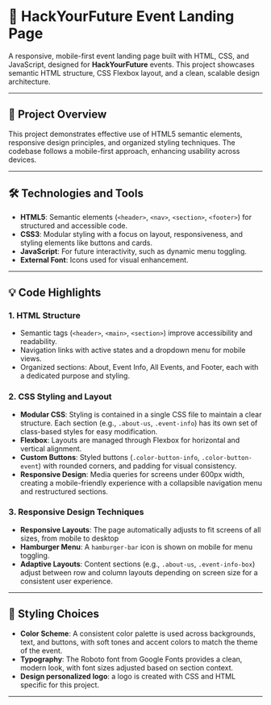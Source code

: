 # 🎨 HackYourFuture Event Landing Page

A responsive, mobile-first event landing page built with HTML, CSS, and JavaScript, designed for **HackYourFuture** events. This project showcases semantic HTML structure, CSS Flexbox layout, and a clean, scalable design architecture.

---

## 📂 Project Overview

This project demonstrates effective use of HTML5 semantic elements, responsive design principles, and organized styling techniques. The codebase follows a mobile-first approach, enhancing usability across devices.

---

## 🛠️ Technologies and Tools

- **HTML5**: Semantic elements (`<header>`, `<nav>`, `<section>`, `<footer>`) for structured and accessible code.
- **CSS3**: Modular styling with a focus on layout, responsiveness, and styling elements like buttons and cards.
- **JavaScript**: For future interactivity, such as dynamic menu toggling.
- **External Font**: Icons used for visual enhancement.

---

## 💡 Code Highlights

### 1. **HTML Structure**
   - Semantic tags (`<header>`, `<main>`, `<section>`) improve accessibility and readability.
   - Navigation links with active states and a dropdown menu for mobile views.
   - Organized sections: About, Event Info, All Events, and Footer, each with a dedicated purpose and styling.

### 2. **CSS Styling and Layout**

   - **Modular CSS**: Styling is contained in a single CSS file to maintain a clear structure. Each section (e.g., `.about-us`, `.event-info`) has its own set of class-based styles for easy modification.
   - **Flexbox**: Layouts are managed through Flexbox for horizontal and vertical alignment. 
   - **Custom Buttons**: Styled buttons (`.color-button-info`, `.color-button-event`) with rounded corners, and padding for visual consistency.
   - **Responsive Design**: Media queries for screens under 600px width, creating a mobile-friendly experience with a collapsible navigation menu and restructured sections.

### 3. **Responsive Design Techniques**
   - **Responsive Layouts**: The page automatically adjusts to fit screens of all sizes, from mobile to desktop
   - **Hamburger Menu**: A `hamburger-bar` icon is shown on mobile for menu toggling.
   - **Adaptive Layouts**: Content sections (e.g., `.about-us`, `.event-info-box`) adjust between row and column layouts depending on screen size for a consistent user experience.

---

## 🎨 Styling Choices

- **Color Scheme**: A consistent color palette is used across backgrounds, text, and buttons, with soft tones and accent colors to match the theme of the event.
- **Typography**: The Roboto font from Google Fonts provides a clean, modern look, with font sizes adjusted based on section context.
- **Design personalized logo**: a logo is created with CSS and HTML specific for this project.

---

